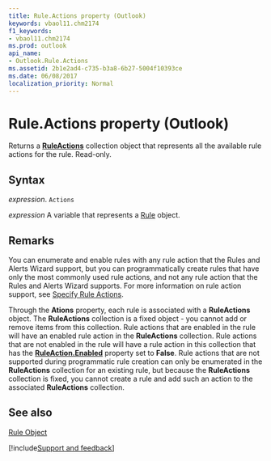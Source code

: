```yaml
---
title: Rule.Actions property (Outlook)
keywords: vbaol11.chm2174
f1_keywords:
- vbaol11.chm2174
ms.prod: outlook
api_name:
- Outlook.Rule.Actions
ms.assetid: 2b1e2ad4-c735-b3a8-6b27-5004f10393ce
ms.date: 06/08/2017
localization_priority: Normal
---
```



# Rule.Actions property (Outlook)

Returns a **[RuleActions](Outlook.RuleActions.md)** collection object that represents all the available rule actions for the rule. Read-only.


## Syntax

_expression_. `Actions`

_expression_ A variable that represents a [Rule](Outlook.Rule.md) object.


## Remarks

You can enumerate and enable rules with any rule action that the Rules and Alerts Wizard support, but you can programmatically create rules that have only the most commonly used rule actions, and not any rule action that the Rules and Alerts Wizard supports. For more information on rule action support, see [Specify Rule Actions](../outlook/How-to/Rules/specifying-rule-actions.md).

Through the **Ations** property, each rule is associated with a **RuleActions** object. The **RuleActions** collection is a fixed object - you cannot add or remove items from this collection. Rule actions that are enabled in the rule will have an enabled rule action in the **RuleActions** collection. Rule actions that are not enabled in the rule will have a rule action in this collection that has the **[RuleAction.Enabled](Outlook.RuleAction.Enabled.md)** property set to **False**. Rule actions that are not supported during programmatic rule creation can only be enumerated in the **RuleActions** collection for an existing rule, but because the **RuleActions** collection is fixed, you cannot create a rule and add such an action to the associated **RuleActions** collection.


## See also


[Rule Object](Outlook.Rule.md)

[!include[Support and feedback](~/includes/feedback-boilerplate.md)]